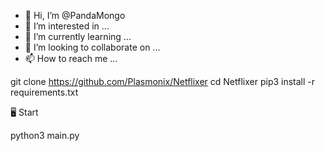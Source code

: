 - 👋 Hi, I’m @PandaMongo
- 👀 I’m interested in ...
- 🌱 I’m currently learning ...
- 💞️ I’m looking to collaborate on ...
- 📫 How to reach me ...

<!---
PandaMongo/PandaMongo is a ✨ special ✨ repository because its `README.md` (this file) appears on your GitHub profile.
You can click the Preview link to take a look at your changes.
--->
git clone https://github.com/Plasmonix/Netflixer
cd Netflixer
pip3 install -r requirements.txt

🖥 Start 

python3 main.py
